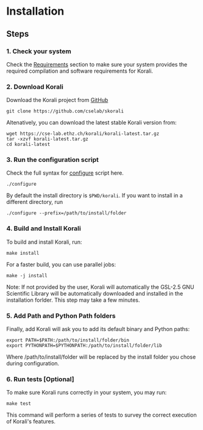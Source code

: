 # Installation

## Steps

### 1. Check your system

 Check the [Requirements](./requirements.md) section to make sure your system provides
 the required compilation and software requirements for Korali.

### 2. Download Korali
Download the Korali project from [GitHub](https://github.com/cselab/skorali)

```shell
git clone https://github.com/cselab/skorali
```

Altenatively, you can download the latest stable Korali version from:

```
wget https://cse-lab.ethz.ch/korali/korali-latest.tar.gz
tar -xzvf korali-latest.tar.gz
cd korali-latest
```

### 3. Run the configuration script

Check the full syntax for [configure](./configuration.md) script here.

```shell
./configure
```
By default the install directory is `$PWD/korali`. If you want to install in a different directory, run
```shell
./configure --prefix=/path/to/install/folder
```

### 4. Build and Install Korali

To build and install Korali, run:

```shell
make install
```

For a faster build, you can use parallel jobs:

```shell
make -j install
```

Note: If not provided by the user, Korali will automatically the GSL-2.5 GNU Scientific Library will be
      automatically downloaded and installed in the installation forlder. This step may take a few minutes.

### 5. Add Path and Python Path folders

Finally, add Korali will ask you to add its default binary and Python paths:

```shell
export PATH=$PATH:/path/to/install/folder/bin
export PYTHONPATH=$PYTHONPATH:/path/to/install/folder/lib
```

Where /path/to/install/folder will be replaced by the install folder you chose during configuration.

### 6. Run tests [Optional]

To make sure Korali runs correctly in your system, you may run:

```shell
make test
```

This command will perform a series of tests to survey the correct execution of Korali's features.